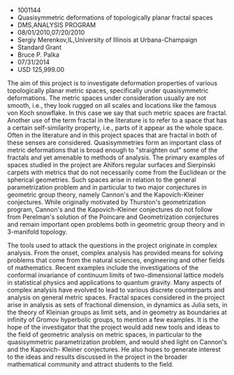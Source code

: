 
* 1001144
* Quasisymmetric deformations of topologically planar fractal spaces
* DMS,ANALYSIS PROGRAM
* 08/01/2010,07/20/2010
* Sergiy Merenkov,IL,University of Illinois at Urbana-Champaign
* Standard Grant
* Bruce P. Palka
* 07/31/2014
* USD 125,999.00

The aim of this project is to investigate deformation properties of various
topologically planar metric spaces, specifically under quasisymmetric
deformations. The metric spaces under consideration usually are not smooth,
i.e., they look rugged on all scales and locations like the famous von Koch
snowflake. In this case we say that such metric spaces are fractal. Another use
of the term fractal in the literature is to refer to a space that has a certain
self-similarity property, i.e., parts of it appear as the whole space. Often in
the literature and in this project spaces that are fractal in both of these
senses are considered. Quasisymmetries form an important class of metric
deformations that is broad enough to "straighten out" some of the fractals and
yet amenable to methods of analysis. The primary examples of spaces studied in
the project are Ahlfors regular surfaces and Sierpinski carpets with metrics
that do not necessarily come from the Euclidean or the spherical geometries.
Such spaces arise in relation to the general parametrization problem and in
particular to two major conjectures in geometric group theory, namely Cannon's
and the Kapovich-Kleiner conjectures. While originally motivated by Thurston's
geometrization program, Cannon's and the Kapovich-Kleiner conjectures do not
follow from Perelman's solution of the Poincare and Geometrization conjectures
and remain important open problems both in geometric group theory and in
3-manifold topology.

The tools used to attack the questions in the project originate in complex
analysis. From the onset, complex analysis has provided means for solving
problems that come from the natural sciences, engineering and other fields of
mathematics. Recent examples include the investigations of the conformal
invariance of continuum limits of two-dimensional lattice models in statistical
physics and applications to quantum gravity. Many aspects of complex analysis
have evolved to lead to various discrete counterparts and analysis on general
metric spaces. Fractal spaces considered in the project arise in analysis as
sets of fractional dimension, in dynamics as Julia sets, in the theory of
Kleinian groups as limit sets, and in geometry as boundaries at infinity of
Gromov hyperbolic groups, to mention a few examples. It is the hope of the
investigator that the project would add new tools and ideas to the field of
geometric analysis on metric spaces, in particular to the quasisymmetric
parametrization problem, and would shed light on Cannon's and the Kapovich-
Kleiner conjectures. He also hopes to generate interest to the ideas and results
discussed in the project in the broader mathematical community and attract
students to the field.
